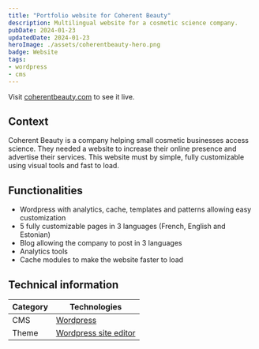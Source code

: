 ```yaml
---
title: "Portfolio website for Coherent Beauty"
description: Multilingual website for a cosmetic science company.
pubDate: 2024-01-23
updatedDate: 2024-01-23
heroImage: ./assets/coherentbeauty-hero.png
badge: Website
tags:
- wordpress
- cms
---
```


Visit [coherentbeauty.com](https://coherentbeauty.com) to see it live.

## Context

Coherent Beauty is a company helping small cosmetic businesses access science.
They needed a website to increase their online presence and advertise their services.
This website must by simple, fully customizable using visual tools and fast to load.

## Functionalities

- Wordpress with analytics, cache, templates and patterns allowing easy customization
- 5 fully customizable pages in 3 languages (French, English and Estonian)
- Blog allowing the company to post in 3 languages
- Analytics tools
- Cache modules to make the website faster to load

## Technical information

| Category | Technologies |
| --- | --- |
| CMS | [Wordpress](https://wordpress.org/)|
| Theme | [Wordpress site editor](https://wordpress.org/documentation/article/site-editor/) |
